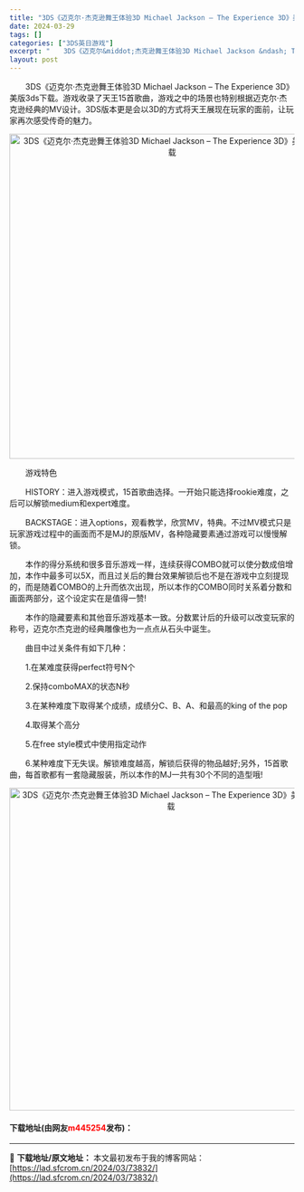 ```yaml
---
title: "3DS《迈克尔·杰克逊舞王体验3D Michael Jackson – The Experience 3D》美版3ds下载"
date: 2024-03-29
tags: []
categories: ["3DS英日游戏"]
excerpt: "　　3DS《迈克尔&middot;杰克逊舞王体验3D Michael Jackson &ndash; The Experience 3D》美版3ds下载。游戏收录了天王15首歌曲，游戏之中的场景也特别根据迈克尔&middot;杰克逊经典的MV设计。3DS版本更是会以3D的方式将天王展现在玩家的面前，&hellip;"
layout: post
---
```


 <p>　　3DS《迈克尔&middot;杰克逊舞王体验3D Michael Jackson &ndash; The Experience 3D》美版3ds下载。游戏收录了天王15首歌曲，游戏之中的场景也特别根据迈克尔&middot;杰克逊经典的MV设计。3DS版本更是会以3D的方式将天王展现在玩家的面前，让玩家再次感受传奇的魅力。</p> <p align="center"><img align="" border="0" src="https://lad.sfcrom.cn/wp-content/uploads/2024/03/20240329_660623bdb1006.png" width="575" alt="3DS《迈克尔·杰克逊舞王体验3D Michael Jackson – The Experience 3D》美版3ds下载" /></p> <p>　　游戏特色</p> <p>　　HISTORY：进入游戏模式，15首歌曲选择。一开始只能选择rookie难度，之后可以解锁medium和expert难度。</p> <p>　　BACKSTAGE：进入options，观看教学，欣赏MV，特典。不过MV模式只是玩家游戏过程中的画面而不是MJ的原版MV，各种隐藏要素通过游戏可以慢慢解锁。</p> <p>　　本作的得分系统和很多音乐游戏一样，连续获得COMBO就可以使分数成倍增加，本作中最多可以5X，而且过关后的舞台效果解锁后也不是在游戏中立刻提现的，而是随着COMBO的上升而依次出现，所以本作的COMBO同时关系着分数和画面两部分，这个设定实在是值得一赞!</p> <p>　　本作的隐藏要素和其他音乐游戏基本一致。分数累计后的升级可以改变玩家的称号，迈克尔杰克逊的经典雕像也为一点点从石头中诞生。</p> <p>　　曲目中过关条件有如下几种：</p> <p>　　1.在某难度获得perfect符号N个</p> <p>　　2.保持comboMAX的状态N秒</p> <p>　　3.在某种难度下取得某个成绩，成绩分C、B、A、和最高的king of the pop</p> <p>　　4.取得某个高分</p> <p>　　5.在free style模式中使用指定动作</p> <p>　　6.某种难度下无失误。解锁难度越高，解锁后获得的物品越好;另外，15首歌曲，每首歌都有一套隐藏服装，所以本作的MJ一共有30个不同的造型哦!</p> <p align="center"><img align="" border="0" src="https://lad.sfcrom.cn/wp-content/uploads/2024/03/20240329_660623bee90b8.png" width="571" alt="3DS《迈克尔·杰克逊舞王体验3D Michael Jackson – The Experience 3D》美版3ds下载" /></p> <p><h4>下载地址(由网友<font color="red">m445254</font>发布)：</h4></p> 

---
📖 **下载地址/原文地址：** 本文最初发布于我的博客网站：[https://lad.sfcrom.cn/2024/03/73832/](https://lad.sfcrom.cn/2024/03/73832/)

